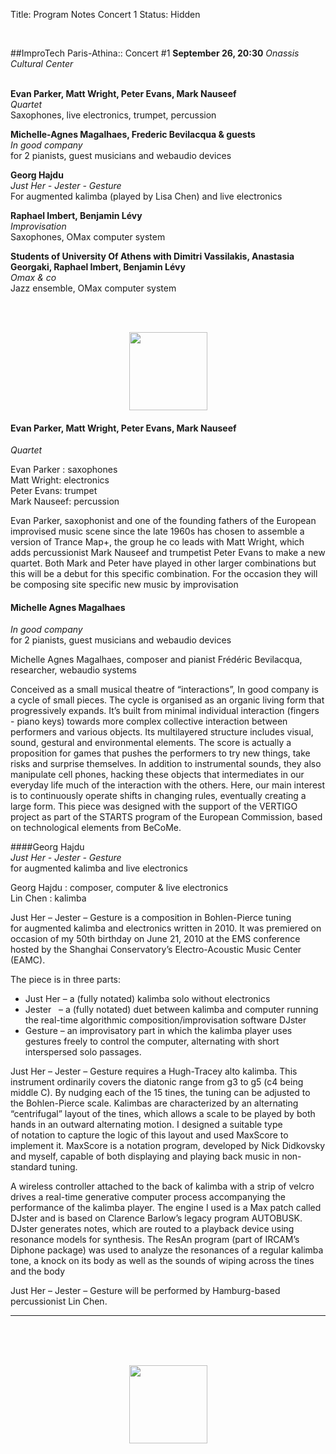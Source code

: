 Title: Program Notes Concert 1
Status: Hidden

<br>

##ImproTech Paris-Athina::  Concert  #1
**September 26, 20:30** *Onassis Cultural Center*  
<br>

**Evan Parker, Matt Wright, Peter Evans, Mark Nauseef**  
*Quartet*  
Saxophones, live electronics, trumpet, percussion

**Michelle-Agnes Magalhaes, Frederic Bevilacqua & guests**  
*In good company*  
for 2 pianists, guest musicians and webaudio devices

**Georg Hajdu**  
*Just Her - Jester - Gesture*  
For augmented kalimba (played by Lisa Chen) and live electronics

**Raphael Imbert, Benjamin Lévy**  
*Improvisation*  
Saxophones, OMax computer system

**Students of University Of Athens with Dimitri Vassilakis, Anastasia Georgaki, Raphael Imbert, Benjamin Lévy**  
*Omax & co*  
Jazz ensemble, OMax computer system

<br>
<br>

<p align="center">
<img src="../images/IKPoster_frag19.png" width="125" >
</p>


#### Evan Parker, Matt Wright, Peter Evans, Mark Nauseef
*Quartet*

Evan Parker : saxophones  
Matt Wright: electronics  
Peter Evans: trumpet  
Mark Nauseef: percussion  

Evan Parker, saxophonist and one of the founding fathers of the European improvised music scene since the late 1960s has chosen to assemble a version of Trance Map+, the group he co leads with Matt Wright, which adds percussionist Mark Nauseef and trumpetist Peter Evans to make a new quartet.  Both Mark and Peter have played in other larger combinations but this will be a debut for this specific combination. For the occasion they will be composing site specific new music by improvisation

#### Michelle Agnes Magalhaes
*In good company*  
for 2 pianists, guest musicians and webaudio devices

Michelle Agnes Magalhaes, composer and pianist
Frédéric Bevilacqua, researcher, webaudio systems

Conceived as a small musical theatre of “interactions”, In good company is a cycle of small pieces. The cycle is organised as an organic living form that progressively expands. It’s built from minimal individual interaction (fingers - piano keys) towards more complex collective interaction between performers and various objects. Its multilayered structure includes visual, sound, gestural and environmental elements. The score is actually a proposition for games that pushes the performers to try new things, take risks and surprise themselves. In addition to instrumental sounds, they also manipulate cell phones, hacking these objects that intermediates in our everyday life much of the interaction with the others. Here, our main interest is to continuously operate shifts in changing rules, eventually creating a large form.
This piece was designed with the support of the VERTIGO project as part of the STARTS program of the European Commission, based on technological elements from BeCoMe.

####Georg Hajdu  
*Just Her - Jester - Gesture*  
for augmented kalimba and live electronics

Georg Hajdu : composer, computer & live electronics  
Lin Chen : kalimba  

Just Her – Jester – Gesture is a composition in Bohlen-Pierce tuning for augmented kalimba and electronics written in 2010. It was premiered on occasion of my 50th birthday on June 21, 2010 at the EMS conference hosted by the Shanghai Conservatory’s Electro-Acoustic Music Center (EAMC). 

The piece is in three parts:

* Just Her – a (fully notated) kalimba solo without electronics
* Jester   – a (fully notated) duet between kalimba and computer running the real-time algorithmic composition/improvisation software DJster
* Gesture – an improvisatory part in which the kalimba player uses gestures freely to control the computer, alternating with short interspersed solo passages.

Just Her – Jester – Gesture requires a Hugh-Tracey alto kalimba. This instrument ordinarily covers the diatonic range from g3 to g5 (c4 being middle C). By nudging each of the 15 tines, the tuning can be adjusted to the Bohlen-Pierce scale. Kalimbas are characterized by an alternating “centrifugal” layout of the tines, which allows a scale to be played by both hands in an outward alternating motion. I designed a suitable type of notation to capture the logic of this layout and used MaxScore to implement it. MaxScore is a notation program, developed by Nick Didkovsky and myself, capable of both displaying and playing back music in non-standard tuning. 

A wireless controller attached to the back of kalimba with a strip of velcro drives a real-time generative computer process accompanying the performance of the kalimba player. The engine I used is a Max patch called DJster and is based on Clarence Barlow’s legacy program AUTOBUSK. DJster generates notes, which are routed to a playback device using resonance models for synthesis. The ResAn program (part of IRCAM’s Diphone package) was used to analyze the resonances of a regular kalimba tone, a knock on its body as well as the sounds of wiping across the tines and the body

Just Her – Jester – Gesture will be performed by Hamburg-based percussionist Lin Chen.






---
<br>
<br>
<br>

<p align="center">
<img src="../images/IKPoster_frag20.png" width="125" >
</p>
